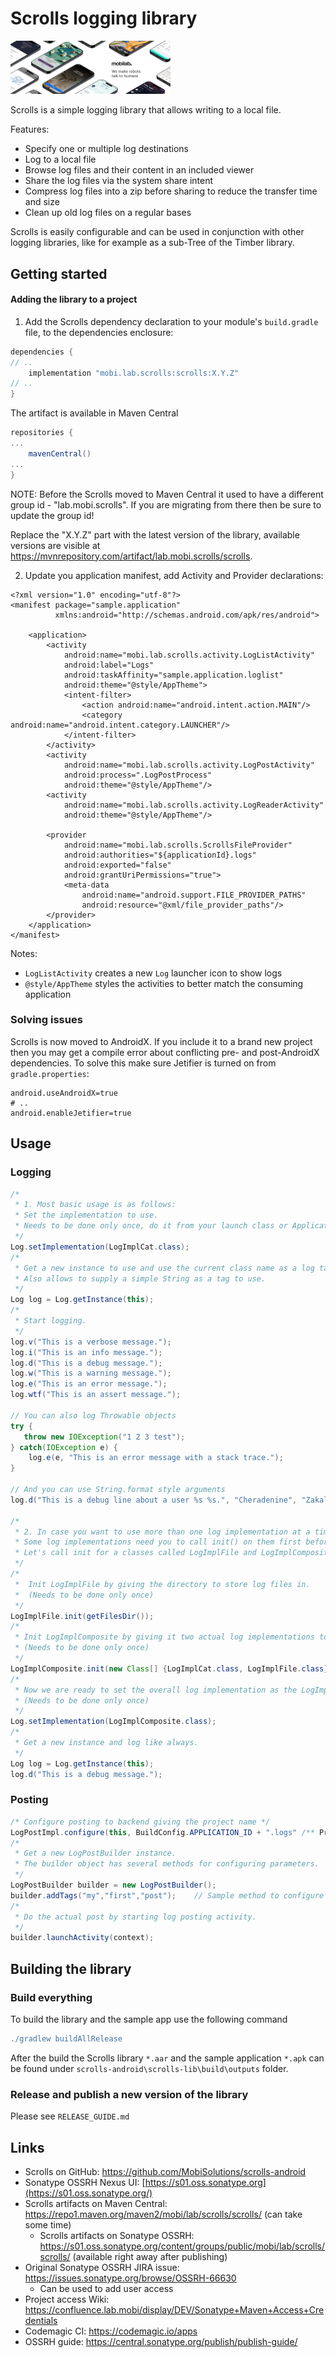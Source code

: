 # Scrolls logging library

<img src="img\mobilab-header-logo.png" style="zoom:25%;" />

Scrolls is a simple logging library that allows writing to a local file. 

Features:

- Specify one or multiple log destinations
- Log to a local file
- Browse log files and their content in an included viewer
- Share the log files via the system share intent
- Compress log files into a zip before sharing to reduce the transfer time and size
- Clean up old log files on a regular bases

Scrolls is easily configurable and can be used in conjunction with other logging libraries, like for example as a sub-Tree of the Timber library.

## Getting started

#### Adding the library to a project

1) Add the Scrolls dependency declaration to your module's `build.gradle` file, to the dependencies enclosure:

```groovy
dependencies {
// ..
    implementation "mobi.lab.scrolls:scrolls:X.Y.Z"
// ..
}
```

The artifact is available in Maven Central

```groovy
repositories {
...
    mavenCentral()
...
}
```

NOTE: Before the Scrolls moved to Maven Central it used to have a different group id -  "lab.mobi.scrolls". If you are migrating from there then be sure to update the group id!

Replace the "X.Y.Z" part with the latest version of the library, available versions are visible at https://mvnrepository.com/artifact/lab.mobi.scrolls/scrolls.

2) Update you application manifest, add Activity and Provider declarations:

```
<?xml version="1.0" encoding="utf-8"?>
<manifest package="sample.application"
          xmlns:android="http://schemas.android.com/apk/res/android">

    <application>
        <activity
            android:name="mobi.lab.scrolls.activity.LogListActivity"
            android:label="Logs"
            android:taskAffinity="sample.application.loglist"
            android:theme="@style/AppTheme">
            <intent-filter>
                <action android:name="android.intent.action.MAIN"/>
                <category android:name="android.intent.category.LAUNCHER"/>
            </intent-filter>
        </activity>
        <activity
            android:name="mobi.lab.scrolls.activity.LogPostActivity"
            android:process=".LogPostProcess"
            android:theme="@style/AppTheme"/>
        <activity
            android:name="mobi.lab.scrolls.activity.LogReaderActivity"
            android:theme="@style/AppTheme"/>

        <provider
            android:name="mobi.lab.scrolls.ScrollsFileProvider"
            android:authorities="${applicationId}.logs"
            android:exported="false"
            android:grantUriPermissions="true">
            <meta-data
                android:name="android.support.FILE_PROVIDER_PATHS"
                android:resource="@xml/file_provider_paths"/>
        </provider>
    </application>
</manifest>
```

Notes:
* `LogListActivity` creates a new `Log` launcher icon to show logs
* `@style/AppTheme` styles the activities to better match the consuming application

### Solving issues

Scrolls is now moved to AndroidX. If you include it to a brand new project then you may get a compile error about conflicting pre- and post-AndroidX dependencies. To solve this make sure Jetifier is turned on from `gradle.properties`:

```properties
android.useAndroidX=true
# ..
android.enableJetifier=true
```



## Usage

### Logging

```java
/*
 * 1. Most basic usage is as follows:
 * Set the implementation to use. 
 * Needs to be done only once, do it from your launch class or Application object. 
 */
Log.setImplementation(LogImplCat.class);  
/*
 * Get a new instance to use and use the current class name as a log tag. 
 * Also allows to supply a simple String as a tag to use.
 */
Log log = Log.getInstance(this);
/*
 * Start logging. 
 */
log.v("This is a verbose message.");
log.i("This is an info message.");
log.d("This is a debug message.");
log.w("This is a warning message.");
log.e("This is an error message.");
log.wtf("This is an assert message.");

// You can also log Throwable objects
try {
   throw new IOException("1 2 3 test"); 
} catch(IOException e) {
    log.e(e, "This is an error message with a stack trace.");
}

// And you can use String.format style arguments
log.d("This is a debug line about a user %s %s.", "Cheradenine", "Zakalwe");

/*
 * 2. In case you want to use more than one log implementation at a time you can use LogImplComposite class.
 * Some log implementations need you to call init() on them first before usage.
 * Let's call init for a classes called LogImplFile and LogImplComposite.
 */
/*
 *  Init LogImplFile by giving the directory to store log files in. 
 *  (Needs to be done only once)
 */
LogImplFile.init(getFilesDir());
/*
 * Init LogImplComposite by giving it two actual log implementations to use, the LogCat one and the File one
 * (Needs to be done only once)
 */
LogImplComposite.init(new Class[] {LogImplCat.class, LogImplFile.class});
/*
 * Now we are ready to set the overall log implementation as the LogImplComposite class
 * (Needs to be done only once)
 */
Log.setImplementation(LogImplComposite.class);
/*
 * Get a new instance and log like always.
 */
Log log = Log.getInstance(this);
log.d("This is a debug message.");

```

### Posting

```java
/* Configure posting to backend giving the project name */
LogPostImpl.configure(this, BuildConfig.APPLICATION_ID + ".logs" /** Provider **/);
/*
 * Get a new LogPostBuilder instance.
 * The builder object has several methods for configuring parameters.
 */
LogPostBuilder builder = new LogPostBuilder();
builder.addTags("my","first","post");    // Sample method to configure tags for the post
/*
 * Do the actual post by starting log posting activity.
 */
builder.launchActivity(context);

```

## Building the library

### Build everything

To build the library and the sample app use the following command

```groovy
./gradlew buildAllRelease
```

After the build the Scrolls library `*.aar` and the sample application `*.apk` can be found under `scrolls-android\scrolls-lib\build\outputs` folder.

### Release and publish a new version of the library

Please see `RELEASE_GUIDE.md`

## Links

- Scrolls on GitHub: https://github.com/MobiSolutions/scrolls-android
- Sonatype OSSRH Nexus UI: [https://s01.oss.sonatype.org](https://s01.oss.sonatype.org/)
- Scrolls artifacts on Maven Central: https://repo1.maven.org/maven2/mobi/lab/scrolls/scrolls/ (can take some time)
  - Scrolls artifacts on Sonatype OSSRH: https://s01.oss.sonatype.org/content/groups/public/mobi/lab/scrolls/scrolls/ (available right away after publishing)
- Original Sonatype OSSRH JIRA issue: https://issues.sonatype.org/browse/OSSRH-66630
  - Can be used to add user access
- Project access Wiki: https://confluence.lab.mobi/display/DEV/Sonatype+Maven+Access+Credentials
- Codemagic CI: https://codemagic.io/apps
- OSSRH guide: https://central.sonatype.org/publish/publish-guide/
